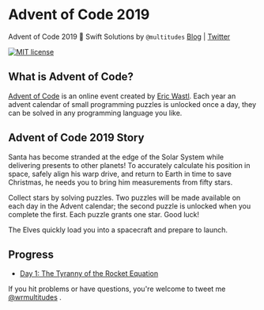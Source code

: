 # Advent of Code 2019

Advent of Code 2019 🎄 Swift Solutions by 
`@multitudes` 
[Blog](https://multitudes.github.io)
|
[Twitter](https://twitter.com/wrmultitudes)

[![MIT license](https://img.shields.io/badge/License-MIT-blue.svg)](https://opensource.org/licenses/MIT)


## What is Advent of Code?
[Advent of Code](http://adventofcode.com) is an online event created by [Eric Wastl](https://twitter.com/ericwastl). Each year an advent calendar of small programming puzzles is unlocked once a day, they can be solved in any programming language you like. 

## Advent of Code 2019 Story
Santa has become stranded at the edge of the Solar System while delivering presents to other planets! To accurately calculate his position in space, safely align his warp drive, and return to Earth in time to save Christmas, he needs you to bring him measurements from fifty stars.

Collect stars by solving puzzles. Two puzzles will be made available on each day in the Advent calendar; the second puzzle is unlocked when you complete the first. Each puzzle grants one star. Good luck!

The Elves quickly load you into a spacecraft and prepare to launch.

## Progress
* [Day 1: The Tyranny of the Rocket Equation](https://adventofcode.com/2019/day/1) 

<!---
/*
| Day  | Part One | Part Two | 
|---|:---:|:---:|
| ✔ [Day 1: The Tyranny of the Rocket Equation]()| ||
| ✔ [Day 2: 1202 Program Alarm]()| | |
| ✔ [Day 3: Crossed Wires]()| | |
*/
---> 




If you hit problems or have questions, you're welcome to tweet me [@wrmultitudes](https://twitter.com/wrmultitudes) .

